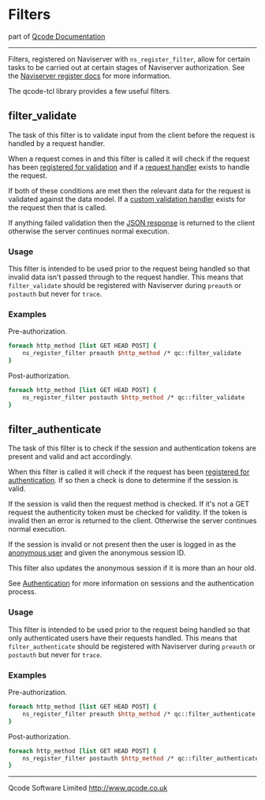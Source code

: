 Filters
=======
part of [Qcode Documentation](index.md)

* * *

Filters, registered on Naviserver with `ns_register_filter`, allow for certain tasks to be carried out at certain stages of Naviserver authorization. See the [Naviserver register docs] for more information.

The qcode-tcl library provides a few useful filters.


filter_validate
---------------

The task of this filter is to validate input from the client before the request is handled by a request handler.

When a request comes in and this filter is called it will check if the request has been [registered for validation] and if a [request handler] exists to handle the request.

If both of these conditions are met then the relevant data for the request is validated against the data model. If a [custom validation handler] exists for the request then that is called.

If anything failed validation then the [JSON response] is returned to the client otherwise the server continues normal execution.

### Usage

This filter is intended to be used prior to the request being handled so that invalid data isn't passed through to the request handler. This means that `filter_validate` should be registered with Naviserver during `preauth` or `postauth` but never for `trace`.

### Examples

Pre-authorization.

```tcl
foreach http_method [list GET HEAD POST] {
    ns_register_filter preauth $http_method /* qc::filter_validate
}
```
Post-authorization.

```tcl
foreach http_method [list GET HEAD POST] {
    ns_register_filter postauth $http_method /* qc::filter_validate
}
```


filter_authenticate
-------------------

The task of this filter is to check if the session and authentication tokens are present and valid and act accordingly.

When this filter is called it will check if the request has been [registered for authentication]. If so then a check is done to determine if the session is valid.

If the session is valid then the request method is checked. If it's not a GET request the authenticity token must be checked for validity. If the token is invalid then an error is returned to the client. Otherwise  the server continues normal execution.

If the session is invalid or not present then the user is logged in as the [anonymous user] and given the anonymous session ID.

This filter also updates the anonymous session if it is more than an hour old.

See [Authentication](/doc/auth.md) for more information on sessions and the authentication process.

### Usage

This filter is intended to be used prior to the request being handled so that only authenticated users have their requests handled. This means that `filter_authenticate` should be registered with Naviserver during `preauth` or `postauth` but never for `trace`.

### Examples

Pre-authorization.

```tcl
foreach http_method [list GET HEAD POST] {
    ns_register_filter preauth $http_method /* qc::filter_authenticate
}
```
Post-authorization.

```tcl
foreach http_method [list GET HEAD POST] {
    ns_register_filter postauth $http_method /* qc::filter_authenticate
}
```

* * *

Qcode Software Limited <http://www.qcode.co.uk>

[Naviserver register docs]: http://naviserver.sourceforge.net/n/naviserver/files/ns_register.html#3
[JSON response]: global-json-response.md
[registered for validation]: registration.md
[request handler]: registration.md
[custom validation handler]: registration.md
[registered for authentication]: registration.md
[anonymous user]: auth.md
[Authentication]: auth.md